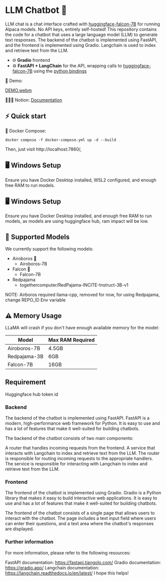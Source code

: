 # LLM Chatbot 🦙

LLM chat is a chat interface crafted with [huggingface-falcon-7B](https://huggingface.co/tiiuae/falcon-7b) for running Alpaca models. No API keys, entirely self-hosted!
This repository contains the code for a chatbot that uses a large language model (LLM) to generate text responses. The backend of the chatbot is implemented using FastAPI, and the frontend is implemented using Gradio. Langchain is used to index and retrieve text from the LLM.

- 🌐 **Gradio** frontend
- ⚙️ **FastAPI + LangChain** for the API, wrapping calls to [huggingface-falcon-7B](https://huggingface.co/tiiuae/falcon-7b) using the [python bindings](https://python.langchain.com/docs/modules/model_io/models/llms/integrations/huggingface_hub)

🎥 Demo:

[DEMO.webm](https://github.com/keshav1998/LLM-Chatbot/assets/24654578/33bfbf55-b5f7-4172-9e37-347c87b4e6ac)

🧑🏻‍💻 Notion:
[Documentation](https://ml2018.notion.site/34a9640e9fc14508ab18e48ab78dddc4?v=ac38bd932462436ab2306ffece1ee666&pvs=4)


## ⚡️ Quick start

🐙 Docker Compose:
```
docker compose -f docker-compose.yml up -d --build
```

Then, just visit http://localhost:7860/, 

## 🖥️ Windows Setup

Ensure you have Docker Desktop installed, WSL2 configured, and enough free RAM to run models. 

## 🖥️ Windows Setup

Ensure you have Docker Desktop installed, and enough free RAM to run models, as models are using huggingface hub, ram impact will be low.

## 🧠 Supported Models

We currently support the following models:

- Airoboros 🎈
  - Airoboros-7B
- Falcon 🎈
  - Falcon-7B
- Redpajama
  - togethercomputer/RedPajama-INCITE-Instruct-3B-v1

NOTE: Airboros required llama-cpp, removed for now, for using Redpajama, change REPO_ID Env variable


## ⚠️ Memory Usage

LLaMA will crash if you don't have enough available memory for the model:

| Model        | Max RAM Required |
| ------------ | ---------------- |
| Airoboros-7B | 4.5GB            |
| Redpajama-3B | 6GB              |
| Falcon-7B    | 16GB             |

## Requirement
Huggingface hub token id

### Backend
The backend of the chatbot is implemented using FastAPI. FastAPI is a modern, high-performance web framework for Python. It is easy to use and has a lot of features that make it well-suited for building chatbots.

The backend of the chatbot consists of two main components:

A router that handles incoming requests from the frontend.
A service that interacts with Langchain to index and retrieve text from the LLM.
The router is responsible for routing incoming requests to the appropriate handlers. The service is responsible for interacting with Langchain to index and retrieve text from the LLM.

### Frontend
The frontend of the chatbot is implemented using Gradio. Gradio is a Python library that makes it easy to build interactive web applications. It is easy to use and has a lot of features that make it well-suited for building chatbots.

The frontend of the chatbot consists of a single page that allows users to interact with the chatbot. The page includes a text input field where users can enter their questions, and a text area where the chatbot's responses are displayed.

### Further information
For more information, please refer to the following resources:

FastAPI documentation: https://fastapi.tiangolo.com/
Gradio documentation: https://gradio.app/
Langchain documentation: https://langchain.readthedocs.io/en/latest/
I hope this helps!
